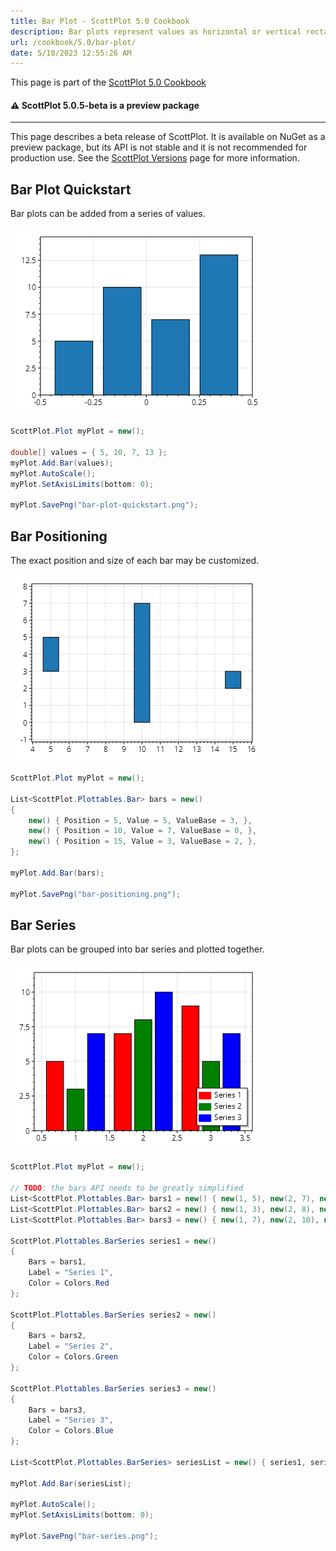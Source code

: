 ```yaml
---
title: Bar Plot - ScottPlot 5.0 Cookbook
description: Bar plots represent values as horizontal or vertical rectangles
url: /cookbook/5.0/bar-plot/
date: 5/18/2023 12:55:26 AM
---
```


This page is part of the [ScottPlot 5.0 Cookbook](../)


<div class='alert alert-warning' role='alert'><h4 class='alert-heading py-0 my-0'>⚠️ ScottPlot 5.0.5-beta is a preview package</h4><hr /><p class='mb-0'><span class='fw-semibold'>This page describes a beta release of ScottPlot.</span> It is available on NuGet as a preview package, but its API is not stable and it is not recommended for production use. See the <a href='https://scottplot.net/versions/'>ScottPlot Versions</a> page for more information. </p></div>



## Bar Plot Quickstart

Bar plots can be added from a series of values.

[![](bar-plot-quickstart.png)](bar-plot-quickstart.png)

```cs
ScottPlot.Plot myPlot = new();

double[] values = { 5, 10, 7, 13 };
myPlot.Add.Bar(values);
myPlot.AutoScale();
myPlot.SetAxisLimits(bottom: 0);

myPlot.SavePng("bar-plot-quickstart.png");
```


## Bar Positioning

The exact position and size of each bar may be customized.

[![](bar-positioning.png)](bar-positioning.png)

```cs
ScottPlot.Plot myPlot = new();

List<ScottPlot.Plottables.Bar> bars = new()
{
    new() { Position = 5, Value = 5, ValueBase = 3, },
    new() { Position = 10, Value = 7, ValueBase = 0, },
    new() { Position = 15, Value = 3, ValueBase = 2, },
};

myPlot.Add.Bar(bars);

myPlot.SavePng("bar-positioning.png");
```


## Bar Series

Bar plots can be grouped into bar series and plotted together.

[![](bar-series.png)](bar-series.png)

```cs
ScottPlot.Plot myPlot = new();

// TODO: the bars API needs to be greatly simplified
List<ScottPlot.Plottables.Bar> bars1 = new() { new(1, 5), new(2, 7), new(3, 9) };
List<ScottPlot.Plottables.Bar> bars2 = new() { new(1, 3), new(2, 8), new(3, 5) };
List<ScottPlot.Plottables.Bar> bars3 = new() { new(1, 7), new(2, 10), new(3, 7) };

ScottPlot.Plottables.BarSeries series1 = new()
{
    Bars = bars1,
    Label = "Series 1",
    Color = Colors.Red
};

ScottPlot.Plottables.BarSeries series2 = new()
{
    Bars = bars2,
    Label = "Series 2",
    Color = Colors.Green
};

ScottPlot.Plottables.BarSeries series3 = new()
{
    Bars = bars3,
    Label = "Series 3",
    Color = Colors.Blue
};

List<ScottPlot.Plottables.BarSeries> seriesList = new() { series1, series2, series3 };

myPlot.Add.Bar(seriesList);

myPlot.AutoScale();
myPlot.SetAxisLimits(bottom: 0);

myPlot.SavePng("bar-series.png");
```

